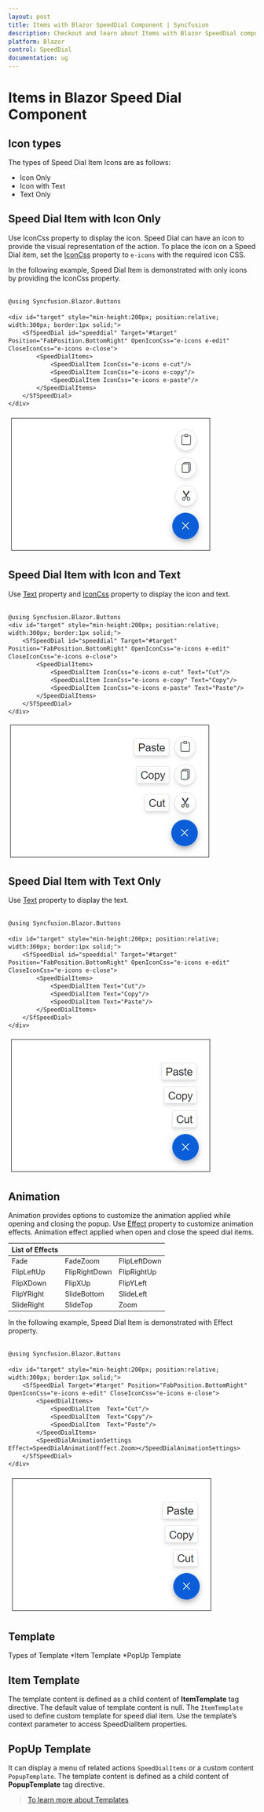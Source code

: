 ```yaml
---
layout: post
title: Items with Blazor SpeedDial Component | Syncfusion
description: Checkout and learn about Items with Blazor SpeedDial component in Blazor Server App and Blazor WebAssembly App.
platform: Blazor
control: SpeedDial
documentation: ug
---
```


# Items in Blazor Speed Dial Component

## Icon types

The types of Speed Dial Item Icons are as follows:

* Icon Only
* Icon with Text
* Text Only

## Speed Dial Item with Icon Only

Use IconCss property to display the icon. Speed Dial can have an icon to provide the visual representation of the action. To place the icon on a Speed Dial item, set the [IconCss](https://help.syncfusion.com/cr/blazor/Syncfusion.Blazor.Buttons.SpeedDialItem.html#Syncfusion_Blazor_Buttons_SpeedDialItem_IconCss) property to `e-icons` with the required icon CSS.

In the following example, Speed Dial Item is demonstrated with only icons by providing the IconCss property.

```cshtml

@using Syncfusion.Blazor.Buttons

<div id="target" style="min-height:200px; position:relative; width:300px; border:1px solid;">
    <SfSpeedDial id="speeddial" Target="#target" Position="FabPosition.BottomRight" OpenIconCss="e-icons e-edit" CloseIconCss="e-icons e-close">
        <SpeedDialItems>
            <SpeedDialItem IconCss="e-icons e-cut"/>
            <SpeedDialItem IconCss="e-icons e-copy"/>
            <SpeedDialItem IconCss="e-icons e-paste"/>
        </SpeedDialItems>
    </SfSpeedDial>
</div>

```

![Blazor Speed Dial with Icon](./images/SDItemonly.png)

## Speed Dial Item with Icon and Text

Use [Text](https://help.syncfusion.com/cr/blazor/Syncfusion.Blazor.Buttons.SpeedDialItem.html#Syncfusion_Blazor_Buttons_SpeedDialItem_Text) property and [IconCss](https://help.syncfusion.com/cr/blazor/Syncfusion.Blazor.Buttons.SpeedDialItem.html#Syncfusion_Blazor_Buttons_SpeedDialItem_IconCss) property to display the icon and text.

```cshtml

@using Syncfusion.Blazor.Buttons
<div id="target" style="min-height:200px; position:relative; width:300px; border:1px solid;">
    <SfSpeedDial id="speeddial" Target="#target" Position="FabPosition.BottomRight" OpenIconCss="e-icons e-edit" CloseIconCss="e-icons e-close">
        <SpeedDialItems>
            <SpeedDialItem IconCss="e-icons e-cut" Text="Cut"/>
            <SpeedDialItem IconCss="e-icons e-copy" Text="Copy"/>
            <SpeedDialItem IconCss="e-icons e-paste" Text="Paste"/>
        </SpeedDialItems>
    </SfSpeedDial>
</div>

```

![Blazor Speed Dial with Icon and Text](./images/SDItemwithtext.png)

## Speed Dial Item with Text Only

Use [Text](https://help.syncfusion.com/cr/blazor/Syncfusion.Blazor.Buttons.SpeedDialItem.html#Syncfusion_Blazor_Buttons_SpeedDialItem_Text) property to display the text.

```cshtml

@using Syncfusion.Blazor.Buttons

<div id="target" style="min-height:200px; position:relative; width:300px; border:1px solid;">
    <SfSpeedDial id="speeddial" Target="#target" Position="FabPosition.BottomRight" OpenIconCss="e-icons e-edit" CloseIconCss="e-icons e-close">
        <SpeedDialItems>
            <SpeedDialItem Text="Cut"/>
            <SpeedDialItem Text="Copy"/>
            <SpeedDialItem Text="Paste"/>
        </SpeedDialItems>
    </SfSpeedDial>
</div>

```

![Blazor Speed Dial with Text only](./images/SDTextonly.png)

## Animation

Animation provides options to customize the animation applied while opening and closing the popup. Use [Effect](https://help.syncfusion.com/cr/blazor/Syncfusion.Blazor.Buttons.SpeedDialAnimationSettings.html#Syncfusion_Blazor_Buttons_SpeedDialAnimationSettings_Effect) property to customize animation effects. Animation effect applied when open and close the speed dial items.

| List of Effects |  |  | 
| --- | --- | --- | 
| Fade | FadeZoom | FlipLeftDown | 
| FlipLeftUp | FlipRightDown| FlipRightUp|
| FlipXDown | FlipXUp | FlipYLeft |
| FlipYRight | SlideBottom | SlideLeft |
| SlideRight | SlideTop | Zoom |

In the following example, Speed Dial Item is demonstrated with Effect property.

```cshtml

@using Syncfusion.Blazor.Buttons

<div id="target" style="min-height:200px; position:relative; width:300px; border:1px solid;">
    <SfSpeedDial Target="#target" Position="FabPosition.BottomRight" OpenIconCss="e-icons e-edit" CloseIconCss="e-icons e-close">
        <SpeedDialItems>
            <SpeedDialItem  Text="Cut"/>
            <SpeedDialItem  Text="Copy"/>
            <SpeedDialItem  Text="Paste"/>
        </SpeedDialItems>
        <SpeedDialAnimationSettings Effect=SpeedDialAnimationEffect.Zoom></SpeedDialAnimationSettings>
    </SfSpeedDial>
</div>

```

![Blazor Speed Dial Animation](./images/Animation.png)

## Template

Types of Template
*Item Template
*PopUp Template

## Item Template

The template content is defined as a child content of <b>ItemTemplate</b> tag directive. The default value of template content is null. The `ItemTemplate` used to define custom template for speed dial item. Use the template’s context parameter to access SpeedDialItem properties.

## PopUp Template

It can display a menu of related actions `SpeedDialItems` or a custom content `PopupTemplate`. The template content is defined as a child content of <b>PopupTemplate</b> tag directive.

> [To learn more about Templates](https://blazor.syncfusion.com/documentation/speeddial/template)